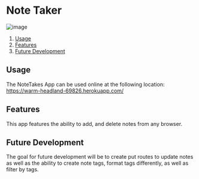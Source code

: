 # Note Taker

![image](https://user-images.githubusercontent.com/78341753/138527249-2e2deed9-4ad7-4fb2-9082-3205572df0ec.png)

1. [Usage](#usage)
2. [Features](#features)
3. [Future Development](#future)

## Usage
The NoteTakes App can be used online at the following location: 
https://warm-headland-69826.herokuapp.com/

## Features
This app features the ability to add, and delete notes from any browser. 

## Future Development
The goal for future development will be to create put routes to update notes as well as the ability to create note tags, format tags differently, as well as filter by tags. 
